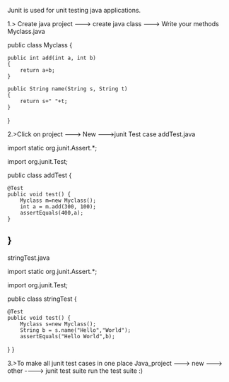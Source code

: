Junit is used for unit testing java applications.

1.> Create java project ---> create java class ---> Write your methods
Myclass.java

public class Myclass {
	
	public int add(int a, int b)
	{
		return a+b;
	}
	
	public String name(String s, String t)
	{
		return s+" "+t;
	}

}

2.>Click on project ---> New --->junit Test case
   addTest.java
   
   import static org.junit.Assert.*;

import org.junit.Test;

public class addTest {

	@Test
	public void test() {
		Myclass m=new Myclass();
		int a = m.add(300, 100);
		assertEquals(400,a);
	}

}
 --------------------------------------------------------------------------------  
   stringTest.java
   
   import static org.junit.Assert.*;

import org.junit.Test;

public class stringTest {

	@Test
	public void test() {
		Myclass s=new Myclass();
		String b = s.name("Hello","World");
		assertEquals("Hello World",b);

}
}

3.>To make all junit test cases in one place
   Java_project ---> new ---> other ----> junit test suite
   run the test suite :)

